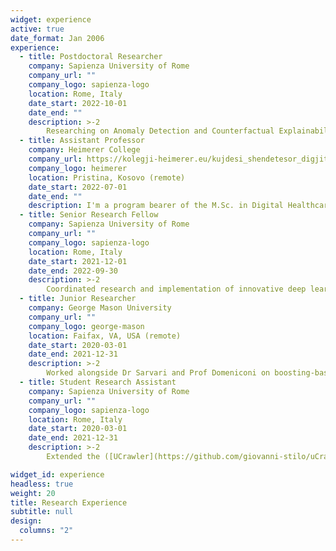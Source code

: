 ```yaml
---
widget: experience
active: true
date_format: Jan 2006
experience:
  - title: Postdoctoral Researcher
    company: Sapienza University of Rome
    company_url: ""
    company_logo: sapienza-logo
    location: Rome, Italy
    date_start: 2022-10-01
    date_end: ""
    description: >-2
        Researching on Anomaly Detection and Counterfactual Explainability. I actively participate in e-health and anomaly detection interdisciplinary projects.
  - title: Assistant Professor
    company: Heimerer College
    company_url: https://kolegji-heimerer.eu/kujdesi_shendetesor_digjital/
    company_logo: heimerer
    location: Pristina, Kosovo (remote)
    date_start: 2022-07-01
    date_end: ""
    description: I'm a program bearer of the M.Sc. in Digital Healthcare. I teach Bioinformatics and AI for Health.
  - title: Senior Research Fellow
    company: Sapienza University of Rome
    company_url: ""
    company_logo: sapienza-logo
    location: Rome, Italy
    date_start: 2021-12-01
    date_end: 2022-09-30
    description: >-2
        Coordinated research and implementation of innovative deep learning algorithms to predict anomalous events in patient behavioural time series.
  - title: Junior Researcher
    company: George Mason University
    company_url: ""
    company_logo: george-mason
    location: Faifax, VA, USA (remote)
    date_start: 2020-03-01
    date_end: 2021-12-31
    description: >-2
        Worked alongside Dr Sarvari and Prof Domeniconi on boosting-based anomaly detection models.
  - title: Student Research Assistant
    company: Sapienza University of Rome
    company_url: ""
    company_logo: sapienza-logo
    location: Rome, Italy
    date_start: 2020-03-01
    date_end: 2021-12-31
    description: >-2
        Extended the ([UCrawler](https://github.com/giovanni-stilo/uCrawler-Core) framework for crawling and scraping content of research articles and citation graphs on DBLP and SemanticScholar. During this period, I also completed my master's thesis.

widget_id: experience
headless: true
weight: 20
title: Research Experience
subtitle: null
design:
  columns: "2"
---
```

